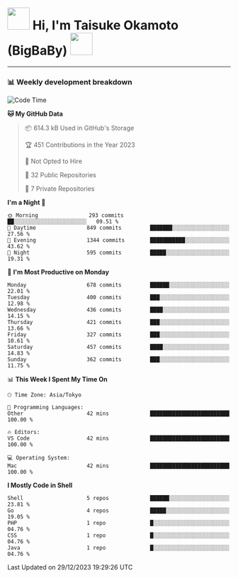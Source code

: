 <!-- Title -->
<h1>
    <img src="https://media.tenor.com/TlyRveJkgo4AAAAi/cloud-cloud-strife.gif" width="50"/> 
    Hi, I'm Taisuke Okamoto (BigBaBy) 
    <img src="https://media.tenor.com/TlyRveJkgo4AAAAi/cloud-cloud-strife.gif" width="50"/>
</h1>

---

<h3> 📊 Weekly development breakdown </h3>
<!-- waka-readme-stats -->

<!--START_SECTION:waka-->
![Code Time](http://img.shields.io/badge/Code%20Time-1%2C667%20hrs%2022%20mins-blue)

**🐱 My GitHub Data** 

> 📦 614.3 kB Used in GitHub's Storage 
 > 
> 🏆 451 Contributions in the Year 2023
 > 
> 🚫 Not Opted to Hire
 > 
> 📜 32 Public Repositories 
 > 
> 🔑 7 Private Repositories 
 > 
**I'm a Night 🦉** 

```text
🌞 Morning                293 commits         ██░░░░░░░░░░░░░░░░░░░░░░░   09.51 % 
🌆 Daytime                849 commits         ███████░░░░░░░░░░░░░░░░░░   27.56 % 
🌃 Evening                1344 commits        ███████████░░░░░░░░░░░░░░   43.62 % 
🌙 Night                  595 commits         █████░░░░░░░░░░░░░░░░░░░░   19.31 % 
```
📅 **I'm Most Productive on Monday** 

```text
Monday                   678 commits         ██████░░░░░░░░░░░░░░░░░░░   22.01 % 
Tuesday                  400 commits         ███░░░░░░░░░░░░░░░░░░░░░░   12.98 % 
Wednesday                436 commits         ████░░░░░░░░░░░░░░░░░░░░░   14.15 % 
Thursday                 421 commits         ███░░░░░░░░░░░░░░░░░░░░░░   13.66 % 
Friday                   327 commits         ███░░░░░░░░░░░░░░░░░░░░░░   10.61 % 
Saturday                 457 commits         ████░░░░░░░░░░░░░░░░░░░░░   14.83 % 
Sunday                   362 commits         ███░░░░░░░░░░░░░░░░░░░░░░   11.75 % 
```


📊 **This Week I Spent My Time On** 

```text
🕑︎ Time Zone: Asia/Tokyo

💬 Programming Languages: 
Other                    42 mins             █████████████████████████   100.00 % 

🔥 Editors: 
VS Code                  42 mins             █████████████████████████   100.00 % 

💻 Operating System: 
Mac                      42 mins             █████████████████████████   100.00 % 
```

**I Mostly Code in Shell** 

```text
Shell                    5 repos             ██████░░░░░░░░░░░░░░░░░░░   23.81 % 
Go                       4 repos             █████░░░░░░░░░░░░░░░░░░░░   19.05 % 
PHP                      1 repo              █░░░░░░░░░░░░░░░░░░░░░░░░   04.76 % 
CSS                      1 repo              █░░░░░░░░░░░░░░░░░░░░░░░░   04.76 % 
Java                     1 repo              █░░░░░░░░░░░░░░░░░░░░░░░░   04.76 % 
```




 Last Updated on 29/12/2023 19:29:26 UTC
<!--END_SECTION:waka-->

